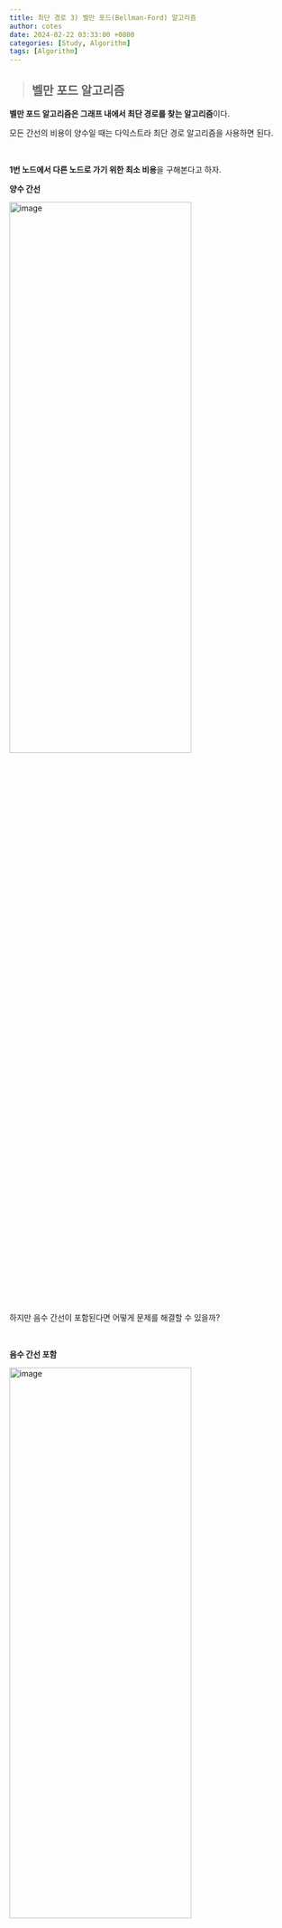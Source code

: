 ```yaml
---
title: 최단 경로 3) 벨만 포드(Bellman-Ford) 알고리즘
author: cotes
date: 2024-02-22 03:33:00 +0800
categories: [Study, Algorithm]
tags: [Algorithm]
---
```


> ## 벨만 포드 알고리즘

**벨만 포드 알고리즘은 그래프 내에서 최단 경로를 찾는 알고리즘**이다.

모든 간선의 비용이 양수일 때는 다익스트라 최단 경로 알고리즘을 사용하면 된다.

<br/>

**1번 노드에서 다른 노드로 가기 위한 최소 비용**을 구해본다고 하자.

**양수 간선**

<img src="https://github.com/hajung00/hajung00.github.io/assets/66300154/ceee3a38-42c2-4c22-9631-81b3182509ec" width="80%" height="50%" alt="image"/>

하지만 음수 간선이 포함된다면 어떻게 문제를 해결할 수 있을까?

<br/>

**음수 간선 포함**

<img src="https://github.com/hajung00/hajung00.github.io/assets/66300154/bdb7de1b-5c85-4542-9eca-9d8a3d75bfdb" width="80%" height="50%" alt="image"/>

위의 그래프에는 **음수 간선이 포함되어 있지만 여전히 최단 거리를 구할 수 있다.**

하지만 **음수 순환이 포함된다면 어떻게 문제를 해결할 수 있을까?**

<br/>

**음수 순환 포함**

<img src="https://github.com/hajung00/hajung00.github.io/assets/66300154/798744e7-7eaa-4c11-a141-398e1cb9793b" width="80%" height="50%" alt="image"/>

위의 그래프에서는 **음수 순환이 포함되어 있으며 이 경우 최단 거리가 음의 무한인 노드가 발생**한다.

**다익스트라 알고리즘을 사용한다면 저 음의 사이클을 계속해서 이동하게 되어 사용이 불가능**하다.

이런 **음수 간선이 포함된 상황에서 사용할 수 있는 알고리즘이 벨만 포드**이다.

<br/>

---

<br/>

> ## 벨만 포드 알고리즘 동작 원리

1. 시작 노드 설정

2. 최단 거리 테이블 초기화

   - 시작 노드에 대해서 거리를 0으로 초기화
   - 나머지 노드는 거리를 무한으로 설정

3. 다음 과정을 정점 수(n) -1 만큼 반복

   - **매 반복 마다 모든 간선 확인**
   - 현재 간선을 거쳐서 다른 노드로 이동하는 거리가 더 짧은 경우, 거리 정보 갱신

<br/>

- **n-1번 반복 이후, n번째 반복에서도 거리 값이 갱신된다면 음수 순환이 존재**

<br/>

---

<br/>

> ## 벨만 포드 알고리즘 VS 다익스트라 알고리즘

**다익스트라 알고리즘**

- **매번 방문하지 않은 노드 중에서 최단 거리가 가장 짧은 노드를 선택**한다.
- 음수 간선이 없다면 최적의 해를 찾을 수 있다.

<br/>

**벨만 포드 알고리즘**

- **매번 모든 간선을 전부 확인**한다.
- 따라서 다익스트라 알고리즘에서의 최적의 해를 항상 포함한다.
- **다익스트라 알고리즘에 비해서 시간이 오래 걸리지만 음수 순환을 탐지할 수 있다.**

<br/>

---

<br/>

> ## 벨만 포드 알고리즘 소스코드

```javascript
function bf(start) {
  // 시작 노드에 대해서 초기화
  dist[start] = 0;
  // 전체 n번의 라운드(round)를 반복
  for (let i = 0; i < n; i++) {
    // 매 반복마다 "모든 간선"을 확인하며
    for (let j = 0; j < m; j++) {
      let [cur, nextNode, cost] = edges[j];
      // 현재 간선을 거쳐서 다른 노드로 이동하는 거리가 더 짧은 경우
      if (dist[cur] != INF && dist[nextNode] > dist[cur] + cost) {
        dist[nextNode] = dist[cur] + cost;
        // n번째 라운드에서도 값이 갱신된다면 음수 순환이 존재
        if (i == n - 1) return true;
      }
    }
  }
  return false;
}

let INF = 1e9; // 무한을 의미하는 값으로 10억을 설정
let n = 6; // 노드의 개수
let m = 9; // 간선의 개수
// 모든 간선에 대한 정보를 담는 리스트 만들기
let edges = [
  // [a, b, c]: a에서 b로 가는 비용이 c라는 의미
  [1, 2, 6],
  [1, 3, 2],
  [2, 3, 2],
  [2, 4, 2],
  [3, 5, 1],
  [4, 6, 2],
  [5, 2, -4],
  [5, 4, 3],
  [5, 6, 4]
];
let dist = new Array(n + 1).fill(INF); // 최단 거리를 모두 무한으로 초기화
// 벨만 포드 알고리즘 수행
let negativeCycle = bf(1); // 1번 노드가 시작 노드
if (negativeCycle) console.log(-1);
else {
  for (let i = 2; i <= n; i++) {
    // 1번 노드를 제외한 다른 노드들로 가기 위한 최단 거리 출력
    // 도달할 수 없는 경우 -1을 출력
    if (dist[i] == INF) console.log(-1);
    // 도달할 수 있는 경우 거리를 출력
    else console.log(dist[i]);
  }
}
```

<br/>

---

<br/>

> ## 벨만 포드 문제 예제

**예제) Baekjoon 11657 - 타임머신**

💡 문제 확인

N개의 도시가 있다. 그리고 한 도시에서 출발하여 다른 도시에 도착하는 버스가 M개 있다. 각 버스는 A, B, C로 나타낼 수 있는데, A는 시작도시, B는 도착도시, C는 버스를 타고 이동하는데 걸리는 시간이다.

시간 C가 양수가 아닌 경우가 있다. C = 0인 경우는 순간 이동을 하는 경우, C < 0인 경우는 타임머신으로 시간을 되돌아가는 경우이다.

1번 도시에서 출발해서 나머지 도시로 가는 가장 빠른 시간을 구하는 프로그램을 작성하시오.

<br/>

💡 타임머신 문제의 해법

**A지점에서 B로 이동할 때의 최단 거리를 구하는 문제이며 가중치가 양수가 아닌 경우도 고려해야하므로 벨만 포드 알고리즘**을 사용할 수 있다.

<br/>

💡 타임머신 문제 해결 코드

```javascript
let INF = 1e9;

let node = 3;
let graph = [
  [1, 2, 4],
  [1, 2, 3]
];
let dist = Array(node + 1).fill(INF);

function df(start) {
  dist[start] = 0;
  for (let i = 0; i < node; i++) {
    for (let j = 0; j < graph.length; j++) {
      let [cur, next, cost] = graph[j];
      if (dist[cur] != INF && dist[next] > dist[cur] + cost) {
        dist[next] = dist[cur] + cost;
        if (i == node - 1) return true;
      }
    }
  }
  return false;
}

let cycle = df(1);
if (cycle) console.log(-1);
else {
  for (let i = 2; i <= node; i++) {
    if (dist[i] == INF) console.log(-1);
    else console.log(dist[i]);
  }
}
```

<br/>

---

<br/>

> ## 📑 참고 자료

[플로이드-워셜(Floid-Warshall) 알고리즘](https://oper0116.tistory.com/45)

[패스트 캠퍼스: 프론트엔드 웹 개발의 모든 것 초격차 패키지](https://fastcampus.co.kr/)
